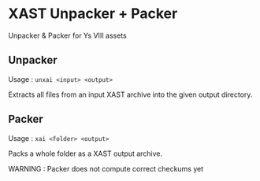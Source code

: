 # XAST Unpacker + Packer

Unpacker & Packer for Ys VIII assets

## Unpacker

Usage : `unxai <input> <output>`

Extracts all files from an input XAST archive into the given output directory.


## Packer

Usage : `xai <folder> <output>`

Packs a whole folder as a XAST output archive.

WARNING : Packer does not compute correct checkums yet
